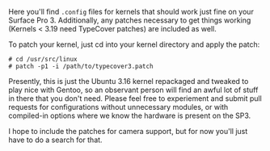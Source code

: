 Here you'll find `.config` files for kernels that should work just fine on your
Surface Pro 3.  Additionally, any patches necessary to get things working
(Kernels < 3.19 need TypeCover patches) are included as well.

To patch your kernel, just cd into your kernel directory and apply the patch:

    # cd /usr/src/linux
    # patch -p1 -i /path/to/typecover3.patch

Presently, this is just the Ubuntu 3.16 kernel repackaged and tweaked to play
nice with Gentoo, so an observant person will find an awful lot of stuff in
there that you don't need.  Please feel free to experiement and submit pull
requests for configurations without unnecessary modules, or with compiled-in
options where we know the hardware is present on the SP3.

I hope to include the patches for camera support, but for now you'll just have
to do a search for that.

